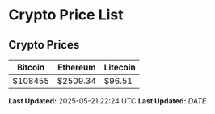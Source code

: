 # Crypto Price List

## Crypto Prices
| Bitcoin | Ethereum | Litecoin |
| ------- | -------- | -------- |
| $108455 | $2509.34 | $96.51 |
**Last Updated:** 2025-05-21 22:24 UTC
**Last Updated:** $DATE$
